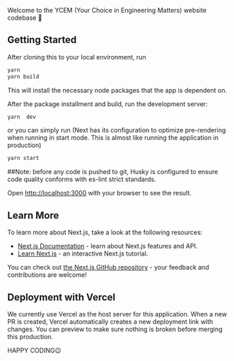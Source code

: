 Welcome to the YCEM (Your Choice in Engineering Matters) website codebase 🤗

## Getting Started
After cloning this to your local environment, run
```bash
yarn
yarn build
```
This will install the necessary node packages that the app is dependent on. 

After the package installment and build, run the development server:

```bash
yarn  dev
```

or you can simply run (Next has its configuration to optimize pre-rendering when running in start mode. This is almost like running the application in production)
```bash
yarn start
```

##Note: before any code is pushed to git, Husky is configured to ensure code quality conforms with es-lint strict standards. 

Open [http://localhost:3000](http://localhost:3000) with your browser to see the result.


## Learn More

To learn more about Next.js, take a look at the following resources:

- [Next.js Documentation](https://nextjs.org/docs) - learn about Next.js features and API.
- [Learn Next.js](https://nextjs.org/learn) - an interactive Next.js tutorial.

You can check out [the Next.js GitHub repository](https://github.com/vercel/next.js/) - your feedback and contributions are welcome!

## Deployment with Vercel

We currently use Vercel as the host server for this application. When a new PR is created, Vercel automatically creates a new deployment link with changes. You can preview to make sure nothing is broken before merging this production.

HAPPY CODING😉
